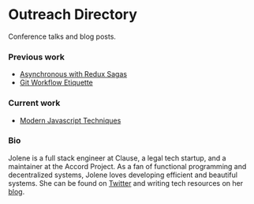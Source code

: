 # Outreach Directory

Conference talks and blog posts.

### Previous work

- [Asynchronous with Redux Sagas][reduxblog]
- [Git Workflow Etiquette][gitblog]

### Current work

- [Modern Javascript Techniques][modernjs]

### Bio

Jolene is a full stack engineer at Clause, a legal tech startup, and a maintainer at the Accord Project. As a fan of functional programming and decentralized systems, Jolene loves developing efficient and beautiful systems. She can be found on [Twitter][twitter] and writing tech resources on her [blog][bloglink].

[reduxblog]: blog/redux-saga.md
[gitblog]: blog/git-workflow.md
[modernjs]: blog/modern-javascript.md
[twitter]: https://twitter.com/jolanglinais
[bloglink]: https://medium.com/@jolene.langlinais
